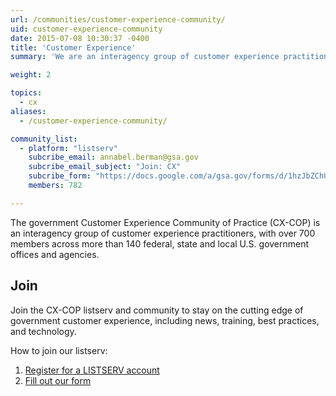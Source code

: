 ```yaml
---
url: /communities/customer-experience-community/
uid: customer-experience-community
date: 2015-07-08 10:30:37 -0400
title: 'Customer Experience'
summary: 'We are an interagency group of customer experience practitioners.'

weight: 2

topics:
  - cx
aliases:
  - /customer-experience-community/

community_list:
  - platform: "listserv"
    subcribe_email: annabel.berman@gsa.gov
    subcribe_email_subject: "Join: CX"
    subcribe_form: "https://docs.google.com/a/gsa.gov/forms/d/1hzJbZChUg2TRLi_MiC4nAbB-HKUOerBF2kL0qO38fPo/viewform"
    members: 782

---
```


The government Customer Experience Community of Practice (CX-COP) is an interagency group of customer experience practitioners, with over 700 members across more than 140 federal, state and local U.S. government offices and agencies.

## Join

Join the CX-COP listserv and community to stay on the cutting edge of government customer experience, including news, training, best practices, and technology.

How to join our listserv:

1. [Register for a LISTSERV account](https://listserv.gsa.gov/cgi-bin/wa.exe?GETPW1=SUBED1%3DCX-COP&X=&Y=)
2. [Fill out our form](https://listserv.gsa.gov/cgi-bin/wa.exe?SUBED1=CX-COP)
